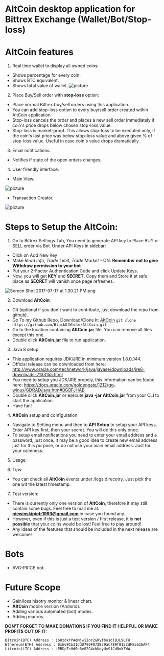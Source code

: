 # AltCoin desktop application for Bittrex Exchange (Wallet/Bot/Stop-loss)

# AltCoin features
1. Real time wallet to display all owned coins:
* Shows percentage for every coin.
* Shows BTC equivalent.
* Shows total value of wallet.
![picture](https://github.com/BlackOfWhite/AltCoin/blob/master/images/WalletPieChart1.png)

2. Place Buy/Sell order with **stop-loss** option:
* Place normal Bittrex buy/sell orders using this application.
* You can add stop-loss option to every buy/sell order created within AltCoin application.
* Stop-loss cancels the order and places a new sell order immediately if coin's price drops below chosen stop-loss value.
* Stop-loss is market-proof. This allows stop-loss to be executed only, if the coin's last price was below stop-loss value and above given % of stop-loss value. Useful in case coin's value drops dramatically.

3. Email notifications:
* Notifies if state of the open orders changes.

4. User friendly interface:
* Main View.

![picture](https://github.com/BlackOfWhite/AltCoin/blob/master/images/Main.png)

* Transaction Creator.

![picture](https://github.com/BlackOfWhite/AltCoin/blob/master/images/ClassicTransactionCreator.png)



# Steps to Setup the AltCoin:
1. Go to Bittrex Settings Tab, You need to generate API key to Place BUY or SELL order via Bot. Under API Keys in sidebar:
* Click on Add New Key
* Make *Read Info*, *Trade Limit*, *Trade Market* - ON. **Remember not to give Withdraw permission to your bot**
* Put your 2-Factor Authentication Code and click Update Keys.
* Now, you will get **KEY** and **SECRET**. Copy them and Store it at safe place as **SECRET** will vanish once page refreshes.

![Screen Shot 2017-07-17 at 1.30.21 PM.png](https://steemitimages.com/DQmTb8v4ygvqdai46CWuFNVUsDQ3ye4MrBVfd6qzxwVPArH/Screen%20Shot%202017-07-17%20at%201.30.21%20PM.png)


2. Download **AltCoin**:
* Git (optional if you don't want to contribute, just download  the repo from github).
* Go To my Github Repo, Download/Clone It: [AltCoin](https://github.com/BlackOfWhite/AltCoin.git)
   `git clone https://github.com/BlackOfWhite/AltCoin.git`
* Go to the location containing **AltCoin.jar** file. You can remove all files except this one.
* Double click **AltCoin.jar** file to run application.

3. Java 8 setup:
* This application requires JDK/JRE in minimum version 1.8.0_144.
* Official release can be downloaded from here: http://www.oracle.com/technetwork/java/javase/downloads/jre8-downloads-2133155.html
* You need to setup you JDK/JRE propely, this information can be found here: https://docs.oracle.com/goldengate/1212/gg-winux/GDRAD/java.htm#BGBFJHAB
* Double click **AltCoin.jar** or execute **java -jar AltCoin.jar** from your CLI to start the application.
* Have fun!

4. **AltCoin** setup and configuration
* Navigate to Setting menu and then to **API Setup** to setup your API keys. Enter API key first, then your secret. You will do this only once.
* To setup email notifications you need to enter your email address and a password, just once. It may be a good idea to create new email address just for this purpose, or do not use your main email address. Just for your calmness.

5. Usage:

6. Tips:
* You can check all **AltCoin** events under /logs direcotry. Just pick the one wit the latest timestamp.

7. Test version:
* There is currently only one version of **AltCoin**, therefore it may still contain some bugs. Feel free to mail me at: **niewinskipiotr1993@gmail.com** in case you found any. 
* However, even if this is just a test version / first release, it is **not possible** that your coins would be lost! Feel free to play around!
* Any ideas of the features that should be included in the next release are welcome!



# Bots

* AVG-PRICE bot:




# Future Scope

* Gain/loss hisotry monitor & linear chart.
* **AltCoin** mobile version (Andorid).
* Adding various automated (bot) modes.
* Adding macros.

**DON'T FORGET TO MAKE DONATIONS IF YOU FIND IT HELPFUL OR MAKE PROFITS OUT OF IT:**

```
Bitcoin(BTC) Address : 168zdkYPAqMjwjior2GRyfbo1djBJL9LTH
Ethereum(ETH) Address : 0xE69Cb31ddD790F072E79aC789f0152dF85b16AF4
Litcoin(LTC) Address : LPBDpTsHd9n6e8ZG4xhUoyUx91CdNmXZWW
```
